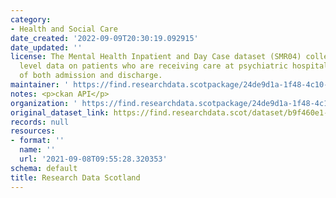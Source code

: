 ```yaml
---
category:
- Health and Social Care
date_created: '2022-09-09T20:30:19.092915'
date_updated: ''
license: The Mental Health Inpatient and Day Case dataset (SMR04) collects episode
  level data on patients who are receiving care at psychiatric hospitals at the point
  of both admission and discharge.
maintainer: ' https://find.researchdata.scotpackage/24de9d1a-1f48-4c10-b8fc-a3bd7449e191'
notes: <p>ckan API</p>
organization: ' https://find.researchdata.scotpackage/24de9d1a-1f48-4c10-b8fc-a3bd7449e191'
original_dataset_link: https://find.researchdata.scot/dataset/b9f460e1-cee9-4f52-b464-26b421886939/resource/24de9d1a-1f48-4c10-b8fc-a3bd7449e191/download/datadictionary.json
records: null
resources:
- format: ''
  name: ''
  url: '2021-09-08T09:55:28.320353'
schema: default
title: Research Data Scotland
---
```

